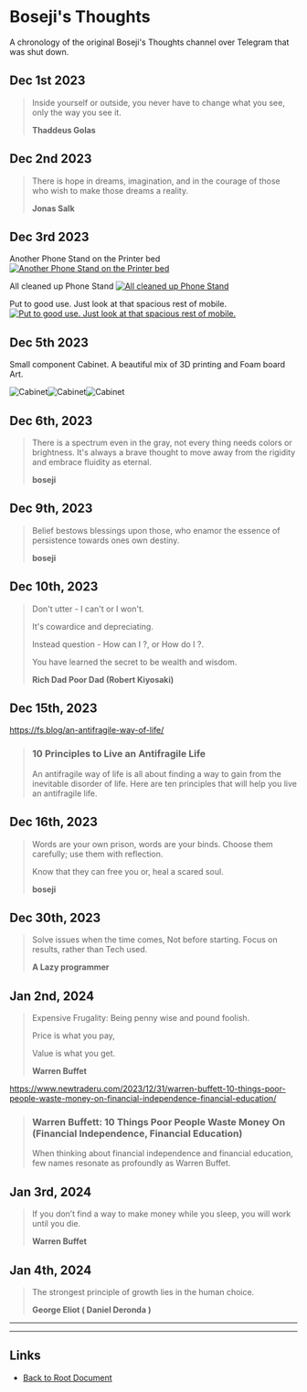 # Boseji's Thoughts

A chronology of the original Boseji's Thoughts channel over Telegram that was shut down.

## Dec 1st 2023

> Inside yourself or outside, you never have to change what you see, only the way you see it.
>
> **Thaddeus Golas**
>

## Dec 2nd 2023

> There is hope in dreams, imagination, and in the courage of those who wish to make those dreams a reality.
>
> **Jonas Salk**
>

## Dec 3rd 2023

Another Phone Stand on the Printer bed
[![Another Phone Stand on the Printer bed](./Thoughts/2023-12-03-p1.jpg "Another Phone Stand on the Printer bed")](./Thoughts/2023-12-03-p1.jpg)

All cleaned up Phone Stand
[![All cleaned up Phone Stand](./Thoughts/2023-12-03-p2.jpg "All cleaned up Phone Stand")](./Thoughts/2023-12-03-p2.jpg)

Put to good use. Just look at that spacious rest of mobile.
[![Put to good use. Just look at that spacious rest of mobile.](./Thoughts/2023-12-03-p3.jpg "Put to good use. Just look at that spacious rest of mobile.")](./Thoughts/2023-12-03-p3.jpg)

## Dec 5th 2023

Small component Cabinet. A beautiful mix of 3D printing and Foam board Art.

![Cabinet](./Thoughts/2023-12-05-p1.jpg "Cabinet")![Cabinet](./Thoughts/2023-12-05-p2.jpg "Cabinet")![Cabinet](./Thoughts/2023-12-05-p3.jpg "Cabinet")

## Dec 6th, 2023

> There is a spectrum even in the gray, not every thing needs colors or brightness. It's always a brave thought to move away from the rigidity and embrace fluidity as eternal.
>
> **boseji**

## Dec 9th, 2023

> Belief bestows blessings upon those, who enamor the essence of persistence towards ones own destiny. 
>
> **boseji**

## Dec 10th, 2023

> Don't utter - I can't or I won't.
>
> It's cowardice and depreciating.
>
> Instead question - How can I ?, or How do I ?.
> 
> You have learned the secret to be wealth and wisdom.
>
> **Rich Dad Poor Dad (Robert Kiyosaki)**

## Dec 15th, 2023

<https://fs.blog/an-antifragile-way-of-life/>

> ### 10 Principles to Live an Antifragile Life
> An antifragile way of life is all about finding a way to gain from the inevitable disorder of life. Here are ten principles that will help you live an antifragile life.
>

## Dec 16th, 2023

> Words are your own prison, words are your binds.
Choose them carefully; use them with reflection.
>
> Know that they can free you or, heal a scared soul.
>
> **boseji**
>

## Dec 30th, 2023

> Solve issues when the time comes,
Not before starting.
Focus on results, rather than Tech used.
>
> **A Lazy programmer**

## Jan 2nd, 2024

> Expensive Frugality: Being penny wise and pound foolish.
>
> Price is what you pay,
>
> Value is what you get.
>
> **Warren Buffet**

<https://www.newtraderu.com/2023/12/31/warren-buffett-10-things-poor-people-waste-money-on-financial-independence-financial-education/>

> ### Warren Buffett: 10 Things Poor People Waste Money On (Financial Independence, Financial Education)
>  When thinking about financial independence and financial education, few names resonate as profoundly as Warren Buffet.
>

## Jan 3rd, 2024

> If you don’t find a way to make money while you sleep, you will work until you die.
>
> **Warren Buffet**

## Jan 4th, 2024

> The strongest principle of growth lies in the human choice.
>
> **George Eliot ( Daniel Deronda )**

---

----
<!-- Footer Begins Here -->
## Links

- [Back to Root Document](./README.md)
